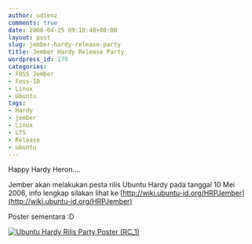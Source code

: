 ```yaml
---
author: udienz
comments: true
date: 2008-04-25 09:10:48+00:00
layout: post
slug: jember-hardy-release-party
title: Jember Hardy Release Party
wordpress_id: 179
categories:
- FOSS Jember
- Foss-ID
- Linux
- Ubuntu
tags:
- Hardy
- jember
- Linux
- LTS
- Release
- ubuntu
---
```


Happy Hardy Heron....

Jember akan melakukan pesta rilis Ubuntu Hardy pada tanggal 10 Mei 2006, info lengkap silakan lihat ke [http://wiki.ubuntu-id.org/HRPJember](http://wiki.ubuntu-id.org/HRPJember)

Poster sementara :D

[![Ubuntu Hardy Rilis Party Poster (RC_1)](http://farm4.static.flickr.com/3072/2439915661_e0dea2d148.jpg)](http://www.flickr.com/photos/udienz/2439915661/)
